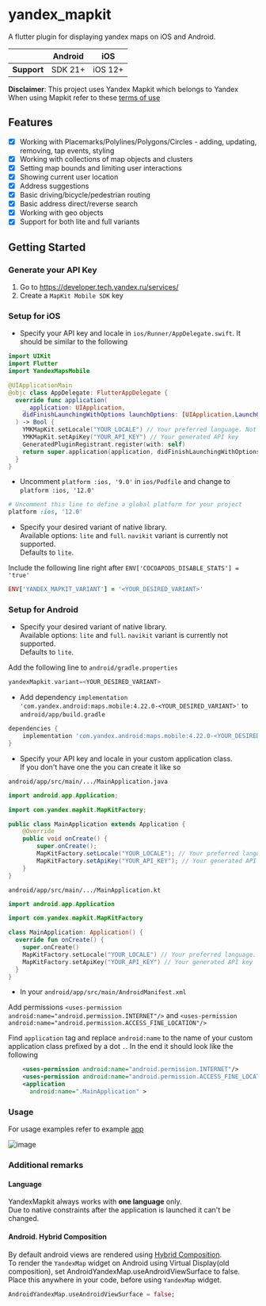 # yandex_mapkit

A flutter plugin for displaying yandex maps on iOS and Android.

|             | Android |   iOS   |
|-------------|---------|---------|
| __Support__ | SDK 21+ | iOS 12+ |

__Disclaimer__: This project uses Yandex Mapkit which belongs to Yandex  
When using Mapkit refer to these [terms of use](https://yandex.com/dev/mapkit/doc/en/conditions)

## Features

* [X] Working with Placemarks/Polylines/Polygons/Circles - adding, updating, removing, tap events, styling
* [X] Working with collections of map objects and clusters
* [X] Setting map bounds and limiting user interactions
* [X] Showing current user location
* [X] Address suggestions
* [X] Basic driving/bicycle/pedestrian routing
* [X] Basic address direct/reverse search
* [X] Working with geo objects
* [X] Support for both lite and full variants

## Getting Started

### Generate your API Key

1. Go to https://developer.tech.yandex.ru/services/
2. Create a `MapKit Mobile SDK` key

### Setup for iOS

* Specify your API key and locale in `ios/Runner/AppDelegate.swift`. It should be similar to the following

```swift
import UIKit
import Flutter
import YandexMapsMobile

@UIApplicationMain
@objc class AppDelegate: FlutterAppDelegate {
  override func application(
    _ application: UIApplication,
    didFinishLaunchingWithOptions launchOptions: [UIApplication.LaunchOptionsKey: Any]?
  ) -> Bool {
    YMKMapKit.setLocale("YOUR_LOCALE") // Your preferred language. Not required, defaults to system language
    YMKMapKit.setApiKey("YOUR_API_KEY") // Your generated API key
    GeneratedPluginRegistrant.register(with: self)
    return super.application(application, didFinishLaunchingWithOptions: launchOptions)
  }
}
```

* Uncomment `platform :ios, '9.0'` in `ios/Podfile` and change to `platform :ios, '12.0'`

```ruby
# Uncomment this line to define a global platform for your project
platform :ios, '12.0'
```

* Specify your desired variant of native library.  
Available options: `lite` and `full`. `navikit` variant is currently not supported.  
Defaults to `lite`.  

Include the following line right after `ENV['COCOAPODS_DISABLE_STATS'] = 'true'`

```ruby
ENV['YANDEX_MAPKIT_VARIANT'] = '<YOUR_DESIRED_VARIANT>'
```

### Setup for Android

* Specify your desired variant of native library.  
Available options: `lite` and `full`. `navikit` variant is currently not supported.  
Defaults to `lite`.  

Add the following line to `android/gradle.properties`

```groovy
yandexMapkit.variant=<YOUR_DESIRED_VARIANT>
```

* Add dependency `implementation 'com.yandex.android:maps.mobile:4.22.0-<YOUR_DESIRED_VARIANT>'` to `android/app/build.gradle`

```groovy
dependencies {
    implementation 'com.yandex.android:maps.mobile:4.22.0-<YOUR_DESIRED_VARIANT>'
}
```

* Specify your API key and locale in your custom application class.  
If you don't have one the you can create it like so

`android/app/src/main/.../MainApplication.java`

```java
import android.app.Application;

import com.yandex.mapkit.MapKitFactory;

public class MainApplication extends Application {
    @Override
    public void onCreate() {
        super.onCreate();
        MapKitFactory.setLocale("YOUR_LOCALE"); // Your preferred language. Not required, defaults to system language
        MapKitFactory.setApiKey("YOUR_API_KEY"); // Your generated API key
    }
}
```

`android/app/src/main/.../MainApplication.kt`

```kotlin
import android.app.Application

import com.yandex.mapkit.MapKitFactory

class MainApplication: Application() {
  override fun onCreate() {
    super.onCreate()
    MapKitFactory.setLocale("YOUR_LOCALE") // Your preferred language. Not required, defaults to system language
    MapKitFactory.setApiKey("YOUR_API_KEY") // Your generated API key
  }
}
```

* In your `android/app/src/main/AndroidManifest.xml`

Add permissions `<uses-permission android:name="android.permission.INTERNET"/>` and `<uses-permission android:name="android.permission.ACCESS_FINE_LOCATION"/>`

Find `application` tag and replace `android:name` to the name of your custom application class prefixed by a dot `.`.
In the end it should look like the following

```xml
    <uses-permission android:name="android.permission.INTERNET"/>
    <uses-permission android:name="android.permission.ACCESS_FINE_LOCATION" />
    <application
      android:name=".MainApplication" >
```

### Usage

For usage examples refer to example [app](https://github.com/Unact/yandex_mapkit/tree/master/example)

![image](https://github.com/Unact/yandex_mapkit/assets/8961745/eba23fa6-1381-4a3f-98cd-47d3346a767b)

### Additional remarks

#### Language

YandexMapkit always works with __one language__ only.  
Due to native constraints after the application is launched it can't be changed.

#### Android. Hybrid Composition

By default android views are rendered using [Hybrid Composition](https://flutter.dev/docs/development/platform-integration/platform-views).  
To render the `YandexMap` widget on Android using Virtual Display(old composition), set AndroidYandexMap.useAndroidViewSurface to false.  
Place this anywhere in your code, before using `YandexMap` widget.  

```dart
AndroidYandexMap.useAndroidViewSurface = false;
```

